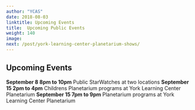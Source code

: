 ```yaml
---
author: "YCAS"
date: 2018-08-03
linktitle: Upcoming Events
title:  Upcoming Public Events
weight: 140
image: 
next: /post/york-learning-center-planetarium-shows/
---
```


## Upcoming Events
**September 8 8pm to 10pm** Public StarWatches at two locations
**September 15 2pm to 4pm** Childrens Planetarium programs at York Learning Center Planetarium
**September 15 7pm to 9pm** Planetarium programs at York Learning Center Planetarium
